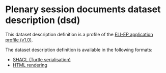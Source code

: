 # Plenary session documents dataset description (dsd)

This dataset description definition is a profile of the [ELI-EP application profile (v1.0)](https://europarl.github.io/eli-ep/1.0/).


The dataset description definition is available in the following formats:
- [SHACL (Turtle serialisation)](./eli-ep_plenary-session-documents.shacl.ttl)
- [HTML rendering](https://europarl.github.io/eli-ep/dsd/plenary-session-documents)
